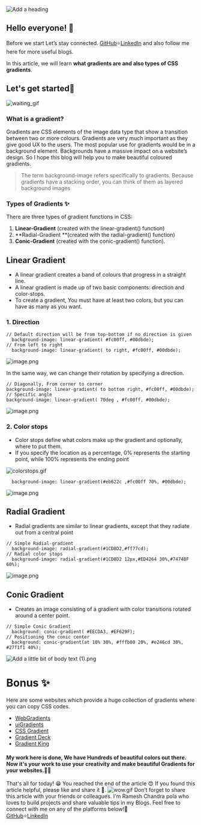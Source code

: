 ![Add a heading](https://user-images.githubusercontent.com/76244600/139554083-b81ebe7c-6df5-455b-a46e-72c453f5fc74.png)


## Hello everyone! 🧡

Before we start Let’s stay connected.
[GitHub](https://github.com/Rameshchandrapola)⭐[LinkedIn](https://www.linkedin.com/in/rameshchandrapola/) and also follow me here for more useful blogs.

In this article, we will learn **what gradients are and also types of CSS gradients**.
## Let's get started🤩
![waiting_gif](https://64.media.tumblr.com/tumblr_ljkn5yjPkO1qixleeo1_400.gifv)

### What is a gradient?

Gradients are CSS elements of the image data type that show a transition between two or more colours. Gradients are very much important as they give good UX to the users. The most popular use for gradients would be in a background element. Backgrounds have a massive impact on a website’s design. So I hope this blog will help you to make beautiful coloured gradients.
> The term background-image refers specifically to gradients. Because gradients have a stacking order, you can think of them as layered background images

### Types of Gradients ✨
There are three types of gradient functions in CSS: 
1. **Linear-Gradient** (created with the linear-gradient() function)
1. **Radial-Gradient **(created with the radial-gradient() function) 
1. **Conic-Gradient** (created with the conic-gradient() function).


## Linear Gradient

- A linear gradient creates a band of colours that progress in a straight line.
- A linear gradient is made up of two basic components: direction and color-stops.
- To create a gradient, You must have at least two colors, but you can have as many as you want.

### 1. Direction

```
// Default direction will be from top-bottom if no direction is given 
  background-image: linear-gradient( #fc00ff, #00dbde);
// From left to right
  background-image: linear-gradient( to right, #fc00ff, #00dbde);
``` 

![image.png](https://cdn.hashnode.com/res/hashnode/image/upload/v1634284836476/UzC8ACNWe.png)


In the same way, we can change their rotation by specifying a direction.

```
// Diagonally, From corner to corner
background-image: linear-gradient( to bottom right, #fc00ff, #00dbde);
// Specific angle
background-image: linear-gradient( 70deg , #fc00ff, #00dbde);
``` 

![image.png](https://cdn.hashnode.com/res/hashnode/image/upload/v1634284629847/3j1AASOCi.png)
### 2. Color stops 

- Color stops define what colors make up the gradient and optionally, where to put them.
- If you specify the location as a percentage, 0% represents the starting point, while 100% represents the ending point

![colorstops.gif](https://res.cloudinary.com/practicaldev/image/fetch/s--3FwklEqA--/c_limit%2Cf_auto%2Cfl_progressive%2Cq_66%2Cw_880/https://dev-to-uploads.s3.amazonaws.com/i/ay8wtxkpe5igx0v28v7v.gif)
```
  background-image: linear-gradient(#eb622c ,#fc00ff 70%, #00dbde);
```

![image.png](https://cdn.hashnode.com/res/hashnode/image/upload/v1634285869602/HeMynhvdu.png)

## Radial Gradient
- Radial gradients are similar to linear gradients, except that they radiate out from a central point

```
// Simple Radial-gradient
  background-image: radial-gradient(#1CD8D2,#ff77cd);
// Radial color stops
  background-image: radial-gradient(#1CD8D2 12px,#ED4264 30%,#7474BF 60%);
```

![image.png](https://cdn.hashnode.com/res/hashnode/image/upload/v1634287445057/bYVsRo-Ry.png)
## Conic Gradient
- Creates an image consisting of a gradient with color transitions rotated around a center point.
```
// Simple Conic Gradient
  background: conic-gradient( #EECDA3, #EF629F);
// Positioning the conic center
  background: conic-gradient(at 10% 30%, #fffb00 20%, #e246cd 30%, #27f1f1 40%);
```


![Add a little bit of body text (1).png](https://cdn.hashnode.com/res/hashnode/image/upload/v1634710767441/_BeQdEGB8.png)

# Bonus ✨
Here are some websites which provide a huge collection of gradients where you can copy CSS codes.

- [WebGradients](https://webgradients.com/) 
- [uiGradients](https://uigradients.com/#VeryBlue)
- [CSS Gradient](https://cssgradient.io/)
- [Gradient Deck](https://gradient-deck.vercel.app/)
- [Gradient King](https://dev.di7tazxmp7xob.amplifyapp.com/)











#### My work here is done, We have Hundreds of beautiful colors out there. Now it's your work to use your creativity and make beautiful Gradients for your websites.🥳🧡

That's all for today! 😁 You reached the end of the article 😍
If you found this article helpful, please like and share it 🧡. 
![wow.gif](https://cdn.hashnode.com/res/hashnode/image/upload/v1633942604495/S0lY7iu8N.gif)
Don’t forget to share this article with your friends or colleagues. I'm Ramesh Chandra pola who loves to build projects and share valuable tips in my Blogs. Feel free to connect with me on any of the platforms below!🧡   
 [GitHub](https://github.com/Rameshchandrapola)⭐[LinkedIn](https://www.linkedin.com/in/rameshchandrapola/)
